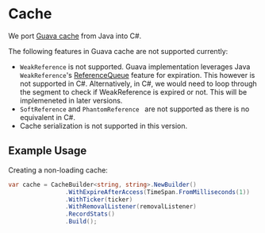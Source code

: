﻿# Cache

We port [Guava cache](https://github.com/google/guava/wiki/CachesExplained) from Java into C#.

The following features in Guava cache are not supported currently:
* `WeakReference` is not supported. Guava implementation leverages Java `WeakReference`'s [ReferenceQueue](https://docs.oracle.com/javase/7/docs/api/java/lang/ref/WeakReference.html) feature for expiration. This however is not supported in C#. Alternatively, in C#, we would need to loop through the segment to check if WeakReference is expired or not. This will be implemeneted in later versions.
* `SoftReference` and `PhantomReference ` are not supported as there is no equivalent in C#.
* Cache serialization is not supported in this version.

## Example Usage
Creating a non-loading cache:
```C#
var cache = CacheBuilder<string, string>.NewBuilder()
                .WithExpireAfterAccess(TimeSpan.FromMilliseconds(1))
                .WithTicker(ticker)
                .WithRemovalListener(removalListener)
                .RecordStats()
                .Build();
```